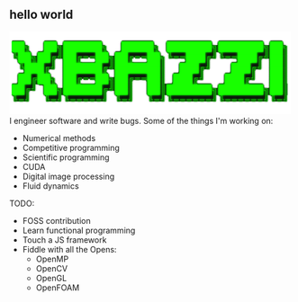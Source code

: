 ## hello world
<div align="left">
    <img src="img/xbazzi.png" alt="Logo" width="500px" />
</div>
<div>
I engineer software and write bugs. Some of the things I'm working on:

- Numerical methods
- Competitive programming
- Scientific programming
- CUDA
- Digital image processing
- Fluid dynamics

TODO:

- FOSS contribution
- Learn functional programming
- Touch a JS framework
- Fiddle with all the Opens:
    - OpenMP
    - OpenCV
    - OpenGL
    - OpenFOAM
